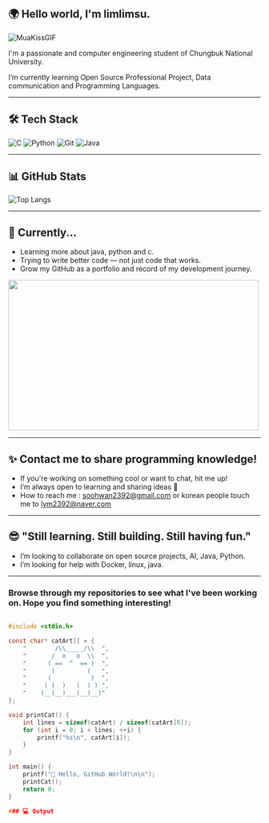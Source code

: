 ## 🌍 Hello world, I'm limlimsu.

![MuaKissGIF](https://github.com/user-attachments/assets/af6e90c7-e0c4-417b-8731-2f1d41b0bf48)

I'm a passionate and  computer engineering student of Chungbuk National University.

I’m currently learning Open Source Professional Project, Data communication and Programming Languages. 

---

## 🛠 Tech Stack

![C](https://img.shields.io/badge/C-Basics-informational?logo=c)
![Python](https://img.shields.io/badge/Python-Learning-yellow?logo=python)
![Git](https://img.shields.io/badge/Git-Always%20Committing-orange?logo=git)
![Java](https://img.shields.io/badge/Java-Object%20Oriented-informational?logo=java)

---

## 📊 GitHub Stats

![Top Langs](https://github-readme-stats.vercel.app/api/top-langs/?username=limlimsu&layout=compact&langs_count=8&theme=github_dark)

---

## 🌱 Currently...

- Learning more about java, python and c.
- Trying to write better code — not just code that works.
- Grow my GitHub as a portfolio and record of my development journey.

<img src ="https://media.giphy.com/media/JIX9t2j0ZTN9S/giphy.gif" width="500" height="300"/>
  
---

## ✨ Contact me to share programming knowledge!

- If you're working on something cool or want to chat, hit me up!  
- I’m always open to learning and sharing ideas 💬
- How to reach me : soohwan2392@gmail.com or korean people touch me to lym2392@naver.com

---

## 😎 "Still learning. Still building. Still having fun."
 
-  I’m looking to collaborate on open source projects, AI, Java, Python.
-  I’m looking for help with Docker, linux, java.

---

### Browse through my repositories to see what I've been working on. Hope you find something interesting!

```c

#include <stdio.h>

const char* catArt[] = {
    "        /\\_____/\\  ",
    "       /  o   o  \\  ",
    "      ( ==  ^  == )  ",
    "       )         (   ",
    "      (           )  ",
    "     ( (  )   (  ) ) ",
    "    (__(__)___(__)__)"
};

void printCat() {
    int lines = sizeof(catArt) / sizeof(catArt[0]);
    for (int i = 0; i < lines; ++i) {
        printf("%s\n", catArt[i]);
    }
}

int main() {
    printf("🐾 Hello, GitHub World!\n\n");
    printCat();
    return 0;
}

### 💻 Output


